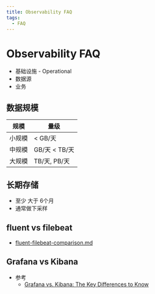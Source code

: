 ```yaml
---
title: Observability FAQ
tags:
  - FAQ
---
```


# Observability FAQ

- 基础设施 - Operational
- 数据源
- 业务

## 数据规模

| 规模   | 量级          |
| ------ | ------------- |
| 小规模 | < GB/天       |
| 中规模 | GB/天 < TB/天 |
| 大规模 | TB/天, PB/天  |

## 长期存储

- 至少 大于 6个月
- 通常做下采样

## fluent vs filebeat

- [fluent-filebeat-comparison.md](https://gist.github.com/StevenACoffman/4e267f0f60c8e7fcb3f77b9e504f3bd7)

## Grafana vs Kibana

- 参考
  - [Grafana vs. Kibana: The Key Differences to Know](https://logz.io/blog/grafana-vs-kibana/)

